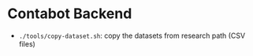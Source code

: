 # Contabot Backend

-   `./tools/copy-dataset.sh`: copy the datasets from research path (CSV files)
